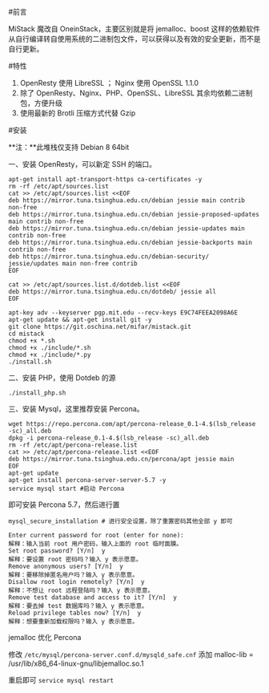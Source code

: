 #前言

  MiStack 魔改自 OneinStack，主要区别就是将 jemalloc、boost 这样的依赖软件从自行编译转自使用系统的二进制包文件，可以获得以及有效的安全更新，而不是自行更新。

#特性

1. OpenResty 使用 LibreSSL ； Nginx 使用 OpenSSL 1.1.0
2. 除了 OpenResty、Nginx、PHP、OpenSSL、LibreSSL 其余均依赖二进制包，方便升级
3. 使用最新的 Brotli 压缩方式代替 Gzip

#安装

**注：**此堆栈仅支持 Debian 8 64bit

一、安装 OpenResty，可以新定 SSH 的端口。

```
apt-get install apt-transport-https ca-certificates -y
rm -rf /etc/apt/sources.list
cat >> /etc/apt/sources.list <<EOF
deb https://mirror.tuna.tsinghua.edu.cn/debian jessie main contrib non-free
deb https://mirror.tuna.tsinghua.edu.cn/debian jessie-proposed-updates main contrib non-free
deb https://mirror.tuna.tsinghua.edu.cn/debian jessie-updates main contrib non-free
deb https://mirror.tuna.tsinghua.edu.cn/debian jessie-backports main contrib non-free
deb https://mirror.tuna.tsinghua.edu.cn/debian-security/ jessie/updates main non-free contrib
EOF

cat >> /etc/apt/sources.list.d/dotdeb.list <<EOF
deb https://mirror.tuna.tsinghua.edu.cn/dotdeb/ jessie all
EOF

apt-key adv --keyserver pgp.mit.edu --recv-keys E9C74FEEA2098A6E
apt-get update && apt-get install git -y
git clone https://git.oschina.net/mifar/mistack.git
cd mistack
chmod +x *.sh
chmod +x ./include/*.sh
chmod +x ./include/*.py
./install.sh 
```
二、安装 PHP，使用 Dotdeb 的源

```
./install_php.sh
```


三、安装 Mysql，这里推荐安装 Percona。

```
wget https://repo.percona.com/apt/percona-release_0.1-4.$(lsb_release -sc)_all.deb
dpkg -i percona-release_0.1-4.$(lsb_release -sc)_all.deb
rm -rf /etc/apt/percona-release.list
cat >> /etc/apt/percona-release.list <<EOF
deb https://mirror.tuna.tsinghua.edu.cn/percona/apt jessie main
EOF
apt-get update
apt-get install percona-server-server-5.7 -y
service mysql start #启动 Percona
```

即可安装 Percona 5.7，然后进行置

```
mysql_secure_installation # 进行安全设置，除了重置密码其他全部 y 即可

Enter current password for root (enter for none):
解释：输入当前 root 用户密码，输入上面的 root 临时面膜。
Set root password? [Y/n]  y
解释：要设置 root 密码吗？输入 y 表示愿意。
Remove anonymous users? [Y/n]  y
解释：要移除掉匿名用户吗？输入 y 表示愿意。
Disallow root login remotely? [Y/n]  y
解释：不想让 root 远程登陆吗？输入 y 表示愿意。
Remove test database and access to it? [Y/n]  y
解释：要去掉 test 数据库吗？输入 y 表示愿意。
Reload privilege tables now? [Y/n]  y
解释：想要重新加载权限吗？输入 y 表示愿意。
```

jemalloc 优化 Percona

修改 `/etc/mysql/percona-server.conf.d/mysqld_safe.cnf` 添加
malloc-lib = /usr/lib/x86_64-linux-gnu/libjemalloc.so.1

重启即可 `service mysql restart`



